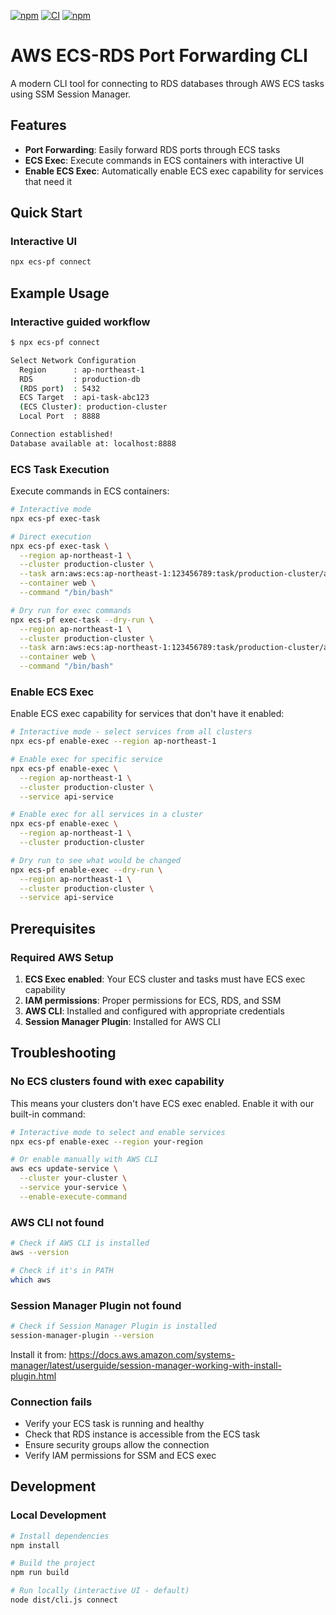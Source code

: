 [![npm](https://img.shields.io/npm/v/ecs-pf)](https://www.npmjs.com/package/ecs-pf)
[![CI](https://github.com/yuyakinjo/aws-portfoward/actions/workflows/test.yml/badge.svg)](https://github.com/yuyakinjo/aws-portfoward/actions/workflows/test.yml)
[![npm](https://img.shields.io/npm/dt/ecs-pf)](https://www.npmjs.com/package/ecs-pf)


# AWS ECS-RDS Port Forwarding CLI

A modern CLI tool for connecting to RDS databases through AWS ECS tasks using SSM Session Manager.

## Features

- **Port Forwarding**: Easily forward RDS ports through ECS tasks
- **ECS Exec**: Execute commands in ECS containers with interactive UI
- **Enable ECS Exec**: Automatically enable ECS exec capability for services that need it
## Quick Start

### Interactive UI

```bash
npx ecs-pf connect
```

## Example Usage

### Interactive guided workflow
```bash
$ npx ecs-pf connect

Select Network Configuration
  Region      : ap-northeast-1
  RDS         : production-db
  (RDS port)  : 5432
  ECS Target  : api-task-abc123
  (ECS Cluster): production-cluster
  Local Port  : 8888

Connection established!
Database available at: localhost:8888
```

### ECS Task Execution

Execute commands in ECS containers:

```bash
# Interactive mode
npx ecs-pf exec-task

# Direct execution
npx ecs-pf exec-task \
  --region ap-northeast-1 \
  --cluster production-cluster \
  --task arn:aws:ecs:ap-northeast-1:123456789:task/production-cluster/abcdef123456 \
  --container web \
  --command "/bin/bash"

# Dry run for exec commands
npx ecs-pf exec-task --dry-run \
  --region ap-northeast-1 \
  --cluster production-cluster \
  --task arn:aws:ecs:ap-northeast-1:123456789:task/production-cluster/abcdef123456 \
  --container web \
  --command "/bin/bash"
```

### Enable ECS Exec

Enable ECS exec capability for services that don't have it enabled:

```bash
# Interactive mode - select services from all clusters
npx ecs-pf enable-exec --region ap-northeast-1

# Enable exec for specific service
npx ecs-pf enable-exec \
  --region ap-northeast-1 \
  --cluster production-cluster \
  --service api-service

# Enable exec for all services in a cluster
npx ecs-pf enable-exec \
  --region ap-northeast-1 \
  --cluster production-cluster

# Dry run to see what would be changed
npx ecs-pf enable-exec --dry-run \
  --region ap-northeast-1 \
  --cluster production-cluster \
  --service api-service
```


## Prerequisites

### Required AWS Setup

1. **ECS Exec enabled**: Your ECS cluster and tasks must have ECS exec capability
2. **IAM permissions**: Proper permissions for ECS, RDS, and SSM
3. **AWS CLI**: Installed and configured with appropriate credentials
4. **Session Manager Plugin**: Installed for AWS CLI


## Troubleshooting

### No ECS clusters found with exec capability

This means your clusters don't have ECS exec enabled. Enable it with our built-in command:

```bash
# Interactive mode to select and enable services
npx ecs-pf enable-exec --region your-region

# Or enable manually with AWS CLI
aws ecs update-service \
  --cluster your-cluster \
  --service your-service \
  --enable-execute-command
```

### AWS CLI not found

```bash
# Check if AWS CLI is installed
aws --version

# Check if it's in PATH
which aws
```

### Session Manager Plugin not found

```bash
# Check if Session Manager Plugin is installed
session-manager-plugin --version
```

Install it from: https://docs.aws.amazon.com/systems-manager/latest/userguide/session-manager-working-with-install-plugin.html

### Connection fails

- Verify your ECS task is running and healthy
- Check that RDS instance is accessible from the ECS task
- Ensure security groups allow the connection
- Verify IAM permissions for SSM and ECS exec

## Development

### Local Development

```bash
# Install dependencies
npm install

# Build the project
npm run build

# Run locally (interactive UI - default)
node dist/cli.js connect
```